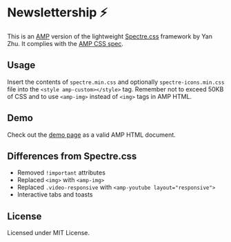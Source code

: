 # Newslettership ⚡ 

This is an [AMP](https://www.ampproject.org) version of the lightweight [Spectre.css](https://picturepan2.github.io/spectre/) framework by Yan Zhu. It complies with the [AMP CSS spec](https://www.ampproject.org/docs/design/responsive/style_pages).

## Usage

Insert the contents of `spectre.min.css` and optionally `spectre-icons.min.css` file into the `<style amp-custom></style>` tag. Remember not to exceed 50KB of CSS and to use `<amp-img>` instead of `<img>` tags in AMP HTML.

## Demo

Check out the [demo page](https://www.google.co.za/amp/newslettership.vercel.app/) as a valid AMP HTML document.

## Differences from Spectre.css

 - Removed `!important` attributes
 - Replaced `<img>` with `<amp-img>`
 - Replaced `.video-responsive` with `<amp-youtube layout="responsive">`
 - Interactive tabs and toasts

## License

Licensed under MIT License.
